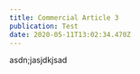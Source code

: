 ```yaml
---
title: Commercial Article 3
publication: Test
date: 2020-05-11T13:02:34.470Z
---
```

asdn;jasjdkjsad